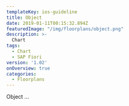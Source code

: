 ```yaml
---
templateKey: ios-guideline
title: Object
date: 2019-01-11T00:15:32.894Z
featuredImage: "/img/floorplans/object.png"
description: >-
  Chart
tags:
  - Chart
  - SAP Fiori
version: '1.02'
onOverview: true
categories:
  - Floorplans
---
```




Object ...

